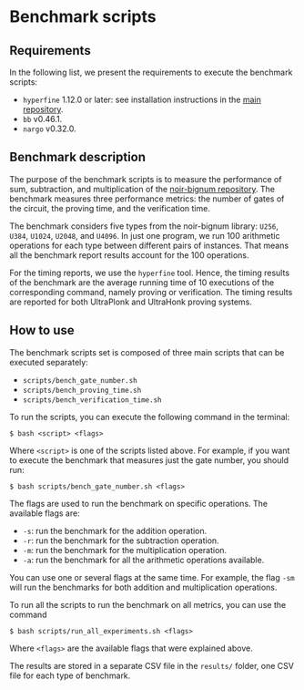 # Benchmark scripts

## Requirements

In the following list, we present the requirements to execute the benchmark scripts:
- `hyperfine` 1.12.0 or later: see installation instructions in the [main repository](https://github.com/sharkdp/hyperfine).
- `bb` v0.46.1.
- `nargo` v0.32.0.

## Benchmark description

The purpose of the benchmark scripts is to measure the performance of sum, subtraction, and multiplication of the [noir-bignum repository](https://github.com/noir-lang/noir-bignum). The benchmark measures three performance metrics: the number of gates of the circuit, the proving time, and the verification time.

The benchmark considers five types from the noir-bignum library: `U256`, `U384`, `U1024`, `U2048`, and `U4096`. In just one program, we run 100 arithmetic operations for each type between different pairs of instances. That means all the benchmark report results account for the 100 operations. 

For the timing reports, we use the `hyperfine` tool. Hence, the timing results of the benchmark are the average running time of 10 executions of the corresponding command, namely proving or verification. The timing results are reported for both UltraPlonk and UltraHonk proving systems.

## How to use

The benchmark scripts set is composed of three main scripts that can be executed separately:
- `scripts/bench_gate_number.sh`
- `scripts/bench_proving_time.sh`
- `scripts/bench_verification_time.sh`

To run the scripts, you can execute the following command in the terminal:
``` 
$ bash <script> <flags>
```
Where `<script>` is one of the scripts listed above. For example, if you want to execute the benchmark that measures just the gate number, you should run:
```
$ bash scripts/bench_gate_number.sh <flags>
```

The flags are used to run the benchmark on specific operations. The available flags are:
- `-s`: run the benchmark for the addition operation.
- `-r`: run the benchmark for the subtraction operation.
- `-m`: run the benchmark for the multiplication operation.
- `-a`: run the benchmark for all the arithmetic operations available.

You can use one or several flags at the same time. For example, the flag `-sm` will run the benchmarks for both addition and multiplication operations. 

To run all the scripts to run the benchmark on all metrics, you can use the command
```
$ bash scripts/run_all_experiments.sh <flags>
```
Where `<flags>` are the available flags that were explained above.

The results are stored in a separate CSV file in the `results/` folder, one CSV file for each type of benchmark.